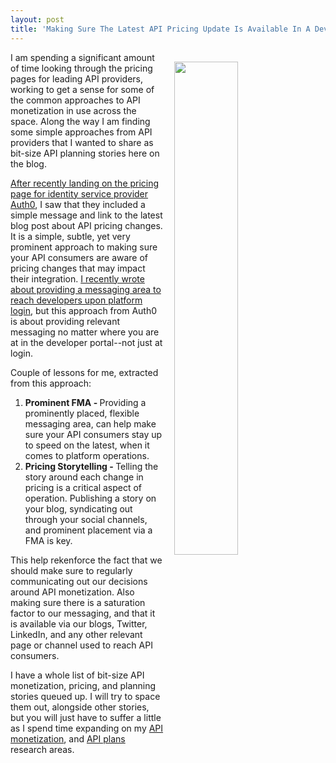 ```yaml
---
layout: post
title: 'Making Sure The Latest API Pricing Update Is Available In A Developer Portal Messaging Area'
---
```

<p><a href="/admin/blog/design.apievangelist.com"><img style="padding: 15px;" src="http://kinlane-productions.s3.amazonaws.com/api-evangelist-site/blog/auth0-pricing-fma.png" alt="" width="45%" align="right" /></a></p>
<p>I am spending a significant amount of time looking through the pricing pages for leading API providers, working to get a sense for some of the common approaches to API monetization in use across the space. Along the way I am finding some simple approaches from API providers that I wanted to share as bit-size API planning stories here on the blog.</p>
<p><a href="https://auth0.com/pricing">After recently landing on the pricing page for identity service provider Auth0</a>, I saw that they included a simple message and link to the latest blog post about API pricing changes. It is a simple, subtle, yet very prominent approach to making sure your API consumers are aware of pricing changes that may impact their integration. <a href="http://apievangelist.com/2015/11/04/educating-api-developers-with-each-login-over-at-cloudelements/">I recently wrote about providing a messaging area to reach developers upon platform login</a>, but this approach from Auth0 is about providing relevant messaging no matter where you are at in the developer portal--not just at login.</p>
<p>Couple of lessons for me, extracted from this approach:</p>
<ol>
<li><strong>Prominent FMA - </strong>Providing a prominently placed, flexible messaging area, can help make sure your API consumers stay up to speed on the latest, when it comes to platform operations.&nbsp;</li>
<li><strong>Pricing Storytelling - </strong>Telling the story around each change in pricing is a critical aspect of operation. Publishing a story on your blog, syndicating out through your social channels, and prominent placement via a FMA is key.</li>
</ol>
<p>This help rekenforce the fact that we should make sure to regularly communicating out our decisions around API monetization. Also making sure there is a saturation factor to our messaging, and that it is available via our blogs, Twitter, LinkedIn, and any other relevant page or channel used to reach API consumers.</p>
<p>I have a whole list of bit-size API monetization, pricing, and planning stories queued up. I will try to space them out, alongside other stories, but you will just have to suffer a little as I spend time expanding on my <a href="http://monetization.apievangelist.com/">API monetization</a>, and <a href="http://plans.apievangelist.com/">API plans</a> research areas.&nbsp;</p>